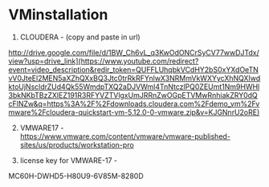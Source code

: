 # VMinstallation


1. CLOUDERA - (copy and paste in url) 

http://drive.google.com/file/d/1BW_Ch6vL_q3KwOdONCrSyCV77wwDJTdx/view?usp=drive_link](https://www.youtube.com/redirect?event=video_description&redir_token=QUFFLUhqbkVCdHY2bS0xYXdOeTNvV0JteEl2MEN5aXZhQXxBQ3Jtc0trRkRFYnlwX3NRMmVkWXYycXhNQXIwdktoUjNscldrZUd4Qk55WmdpTXQ2aDJVWml4TnNtczlPQ0ZEUmt1Nm9HWHl3bkNKbTBzZXlEZ191R3RFYVZTVlgxUmJRRnZwOGpETVMwRnhiakZRY0dQcFlNZw&q=https%3A%2F%2Fdownloads.cloudera.com%2Fdemo_vm%2Fvmware%2Fcloudera-quickstart-vm-5.12.0-0-vmware.zip&v=KJGNnrU2oRE)

2. VMWARE17 -  
https://www.vmware.com/content/vmware/vmware-published-sites/us/products/workstation-pro



3. license key for VMWARE-17 -

MC60H-DWHD5-H80U9-6V85M-8280D
